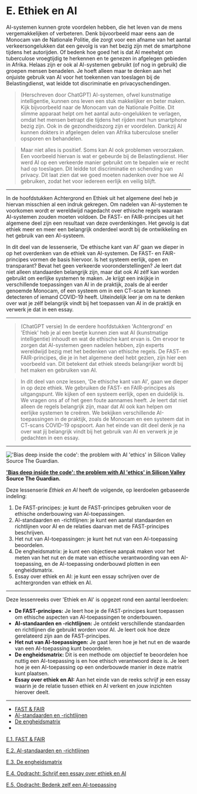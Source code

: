 # E. Ethiek en AI

AI-systemen kunnen grote voordelen hebben, die het leven van de mens vergemakkelijken of verbeteren. Denk bijvoorbeeld maar eens aan de Monocam van de Nationale Politie, die zorgt voor een afname van het aantal verkeersongelukken dat een gevolg is van het bezig zijn met de smartphone tijdens het autorijden. Of bedenk hoe goed het is dat AI meehelpt om tuberculose vroegtijdig te herkennen en te genezen in afgelegen gebieden in Afrika. Helaas zijn er ook al AI-systemen gebruikt (of nog in gebruik) die groepen mensen benadelen. Je hoeft alleen maar te denken aan het onjuiste gebruik van AI voor het toekennen van toeslagen bij de Belastingdienst, wat leidde tot discriminatie en privacyschendingen.

> (Herschreven door ChatGPT) 
AI-systemen, ofwel kunstmatige intelligentie, kunnen ons leven een stuk makkelijker en beter maken. Kijk bijvoorbeeld naar de Monocam van de Nationale Politie. Dit slimme apparaat helpt om het aantal auto-ongelukken te verlagen, omdat het mensen betrapt die tijdens het rijden met hun smartphone bezig zijn. Ook in de gezondheidszorg zijn er voordelen. Dankzij AI kunnen dokters in afgelegen delen van Afrika tuberculose sneller opsporen en behandelen.

> Maar niet alles is positief. Soms kan AI ook problemen veroorzaken. Een voorbeeld hiervan is wat er gebeurde bij de Belastingdienst. Hier werd AI op een verkeerde manier gebruikt om te bepalen wie er recht had op toeslagen. Dit leidde tot discriminatie en schending van privacy. Dit laat zien dat we goed moeten nadenken over hoe we AI gebruiken, zodat het voor iedereen eerlijk en veilig blijft.

---

In de hoofdstukken Achtergrond en Ethiek uit het algemene deel heb je hiervan misschien al een indruk gekregen. Om nadelen van AI-systemen te voorkomen wordt er wereldwijd nagedacht over ethische regels waaraan AI-systemen zouden moeten voldoen. De FAST- en FAIR-principes uit het algemene deel zijn een resultaat van deze overdenkingen. Het gevolg is dat ethiek  meer en meer een belangrijk onderdeel wordt bij de ontwikkeling en het gebruik van een AI-systeem. 

In dit deel van de lessenserie, ‘De ethische kant van AI’ gaan we dieper in op het overdenken van de ethiek van AI-systemen. De FAST- en FAIR-principes vormen de basis hiervoor. Is het systeem eerlijk, open en transparant?  Bevat het geen verkeerde vooronderstellingen? Je leert dat niet alleen standaarden belangrijk zijn, maar dat ook AI zélf kan worden gebruikt om eerlijke systemen te maken. Je krijgt een inkijkje in verschillende toepassingen van AI in de praktijk, zoals de al eerder genoemde Monocam, of een systeem om in een CT-scan te kunnen detecteren of iemand COVID-19 heeft. Uiteindelijk leer je om na te denken over wat je zélf belangrijk vindt bij het toepassen van AI in de praktijk en verwerk je dat in een essay.

---

> (ChatGPT versie) In de eerdere hoofdstukken 'Achtergrond' en 'Ethiek' heb je al een beetje kunnen zien wat AI (kunstmatige intelligentie) inhoudt en wat de ethische kant ervan is. Om ervoor te zorgen dat AI-systemen geen nadelen hebben, zijn experts wereldwijd bezig met het bedenken van ethische regels. De FAST- en FAIR-principes, die je in het algemene deel hebt gezien, zijn hier een voorbeeld van. Dit betekent dat ethiek steeds belangrijker wordt bij het maken en gebruiken van AI.

> In dit deel van onze lessen, 'De ethische kant van AI', gaan we dieper in op deze ethiek. We gebruiken de FAST- en FAIR-principes als uitgangspunt. We kijken of een systeem eerlijk, open en duidelijk is. We vragen ons af of het geen foute aannames heeft. Je leert dat niet alleen de regels belangrijk zijn, maar dat AI ook kan helpen om eerlijke systemen te creëren. We bekijken verschillende AI-toepassingen in de praktijk, zoals de Monocam en een systeem dat in CT-scans COVID-19 opspoort. Aan het einde van dit deel denk je na over wat jij belangrijk vindt bij het gebruik van AI en verwerk je je gedachten in een essay.

---

![**['Bias deep inside the code': the problem with AI 'ethics' in Silicon Valley](https://www.theguardian.com/technology/2019/mar/28/big-tech-ai-ethics-boards-prejudice) Source The Guardian.**](https://s3-us-west-2.amazonaws.com/secure.notion-static.com/3193a505-e64a-4101-81e0-ff71155b0aec/AI_bias_Guardian.jpg)

**['Bias deep inside the code': the problem with AI 'ethics' in Silicon Valley](https://www.theguardian.com/technology/2019/mar/28/big-tech-ai-ethics-boards-prejudice) Source The Guardian.**

Deze lessenserie *Ethiek en AI* heeft de volgende, op leerdoelen gebaseerde indeling:

1. De FAST-principes: je kunt de FAST-principes gebruiken voor de ethische onderbouwing van AI-toepassingen.
2. AI-standaarden en -richtlijnen: je kunt een aantal standaarden en richtlijnen voor AI en de relaties daarvan met de FAST-principes beschrijven.
3. Het nut van AI-toepassingen: je kunt het nut van een AI-toepassing beoordelen. 
4. De engheidsmatrix: je kunt een objectieve aanpak maken voor het meten van het nut en de mate van ethische verantwoording van een AI-toepassing, en de AI-toepassing onderbouwd plotten in een engheidsmatrix.
5. Essay over ethiek en AI: je kunt een essay schrijven over de achtergronden van ethiek en AI.

---

Deze lessenreeks over 'Ethiek en AI' is opgezet rond een aantal leerdoelen:

- **De FAST-principes:** Je leert hoe je de FAST-principes kunt toepassen om ethische aspecten van AI-toepassingen te onderbouwen.
- **AI-standaarden en -richtlijnen:** Je ontdekt verschillende standaarden en richtlijnen die gebruikt worden voor AI. Je leert ook hoe deze gerelateerd zijn aan de FAST-principes.
- **Het nut van AI-toepassingen:** Je gaat leren hoe je het nut en de waarde van een AI-toepassing kunt beoordelen.
- **De engheidsmatrix:** Dit is een methode om objectief te beoordelen hoe nuttig een AI-toepassing is en hoe ethisch verantwoord deze is. Je leert hoe je een AI-toepassing op een onderbouwde manier in deze matrix kunt plaatsen.
- **Essay over ethiek en AI:** Aan het einde van de reeks schrijf je een essay waarin je de relatie tussen ethiek en AI verkent en jouw inzichten hierover deelt.

---

* [FAST & FAIR](fast-en-fair.md)
* [AI-standaarden en -richtlijnen](ai-standaarden.md)
* [De engheidsmatrix](engheidsmatrix.md)
* 

[E.1. FAST & FAIR](https://www.notion.so/E-1-FAST-FAIR-fb8b0fc6d0ee42c48c7b13280478cd6b)

[E.2. AI-standaarden en -richtlijnen](https://www.notion.so/E-2-AI-standaarden-en-richtlijnen-5cc312492b16407881d22153a2e8ce1d)

[E.3. De engheidsmatrix](https://www.notion.so/E-3-De-engheidsmatrix-d9647e8a08cb458ba9c7bbdcefd4e55b)

[E.4. Opdracht: Schrijf een essay over ethiek en AI](https://www.notion.so/E-4-Opdracht-Schrijf-een-essay-over-ethiek-en-AI-c1141bad78284b7798f1ca69854bb5b5)

[E.5. Opdracht: Bedenk zelf een AI-toepassing](https://www.notion.so/E-5-Opdracht-Bedenk-zelf-een-AI-toepassing-9d296ef9b02844829404f98a4634c509)